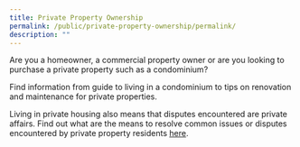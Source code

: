 ```yaml
---
title: Private Property Ownership
permalink: /public/private-property-ownership/permalink/
description: ""
---
```

Are you a homeowner, a commercial property owner or are you looking to purchase a private property such as a condominium?  
  
Find information from guide to living in a condominium to tips on renovation and maintenance for private properties. 

Living in private housing also means that disputes encountered are private affairs. Find out what are the means to resolve common issues or disputes encountered by private property residents [here](www1.bca.gov.sg).